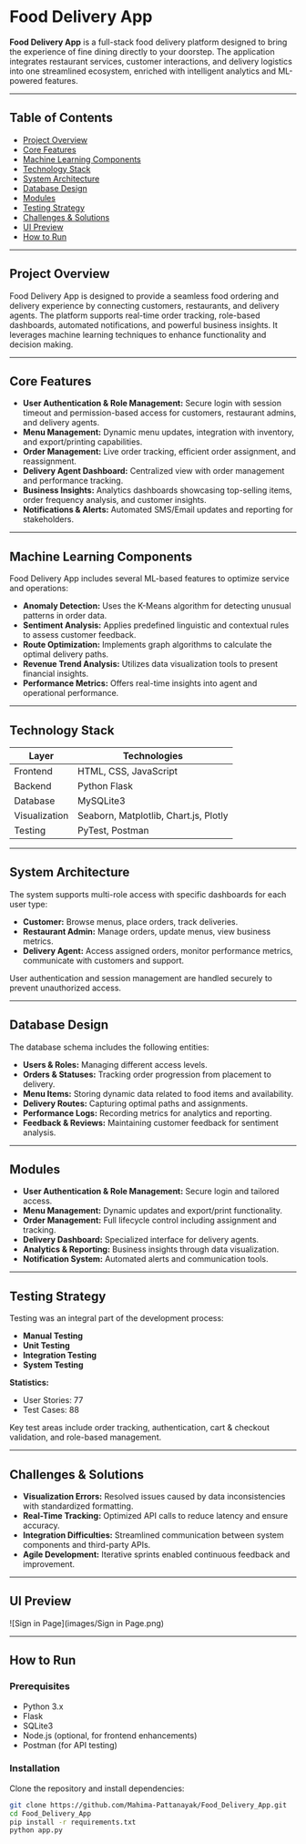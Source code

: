 # Food Delivery App

**Food Delivery App** is a full-stack food delivery platform designed to bring the experience of fine dining directly to your doorstep. The application integrates restaurant services, customer interactions, and delivery logistics into one streamlined ecosystem, enriched with intelligent analytics and ML-powered features.

---

## Table of Contents

- [Project Overview](#project-overview)
- [Core Features](#core-features)
- [Machine Learning Components](#machine-learning-components)
- [Technology Stack](#technology-stack)
- [System Architecture](#system-architecture)
- [Database Design](#database-design)
- [Modules](#modules)
- [Testing Strategy](#testing-strategy)
- [Challenges & Solutions](#challenges--solutions)
- [UI Preview](#ui-preview)
- [How to Run](#how-to-run)

---

## Project Overview

Food Delivery App is designed to provide a seamless food ordering and delivery experience by connecting customers, restaurants, and delivery agents. The platform supports real-time order tracking, role-based dashboards, automated notifications, and powerful business insights. It leverages machine learning techniques to enhance functionality and decision making.

---

## Core Features

- **User Authentication & Role Management:** Secure login with session timeout and permission-based access for customers, restaurant admins, and delivery agents.
- **Menu Management:** Dynamic menu updates, integration with inventory, and export/printing capabilities.
- **Order Management:** Live order tracking, efficient order assignment, and reassignment.
- **Delivery Agent Dashboard:** Centralized view with order management and performance tracking.
- **Business Insights:** Analytics dashboards showcasing top-selling items, order frequency analysis, and customer insights.
- **Notifications & Alerts:** Automated SMS/Email updates and reporting for stakeholders.

---

## Machine Learning Components

Food Delivery App includes several ML-based features to optimize service and operations:

- **Anomaly Detection:** Uses the K-Means algorithm for detecting unusual patterns in order data.
- **Sentiment Analysis:** Applies predefined linguistic and contextual rules to assess customer feedback.
- **Route Optimization:** Implements graph algorithms to calculate the optimal delivery paths.
- **Revenue Trend Analysis:** Utilizes data visualization tools to present financial insights.
- **Performance Metrics:** Offers real-time insights into agent and operational performance.

---

## Technology Stack

| Layer        | Technologies                                  |
|--------------|-----------------------------------------------|
| Frontend     | HTML, CSS, JavaScript                         |
| Backend      | Python Flask                                  |
| Database     | MySQLite3                                     |
| Visualization| Seaborn, Matplotlib, Chart.js, Plotly         |
| Testing      | PyTest, Postman                               |

---

## System Architecture

The system supports multi-role access with specific dashboards for each user type:

- **Customer:** Browse menus, place orders, track deliveries.
- **Restaurant Admin:** Manage orders, update menus, view business metrics.
- **Delivery Agent:** Access assigned orders, monitor performance metrics, communicate with customers and support.

User authentication and session management are handled securely to prevent unauthorized access.

---

## Database Design

The database schema includes the following entities:

- **Users & Roles:** Managing different access levels.
- **Orders & Statuses:** Tracking order progression from placement to delivery.
- **Menu Items:** Storing dynamic data related to food items and availability.
- **Delivery Routes:** Capturing optimal paths and assignments.
- **Performance Logs:** Recording metrics for analytics and reporting.
- **Feedback & Reviews:** Maintaining customer feedback for sentiment analysis.

---

## Modules

- **User Authentication & Role Management:** Secure login and tailored access.
- **Menu Management:** Dynamic updates and export/print functionality.
- **Order Management:** Full lifecycle control including assignment and tracking.
- **Delivery Dashboard:** Specialized interface for delivery agents.
- **Analytics & Reporting:** Business insights through data visualization.
- **Notification System:** Automated alerts and communication tools.

---

## Testing Strategy

Testing was an integral part of the development process:

- **Manual Testing**
- **Unit Testing**
- **Integration Testing**
- **System Testing**

**Statistics:**
- User Stories: 77
- Test Cases: 88

Key test areas include order tracking, authentication, cart & checkout validation, and role-based management.

---

## Challenges & Solutions

- **Visualization Errors:** Resolved issues caused by data inconsistencies with standardized formatting.
- **Real-Time Tracking:** Optimized API calls to reduce latency and ensure accuracy.
- **Integration Difficulties:** Streamlined communication between system components and third-party APIs.
- **Agile Development:** Iterative sprints enabled continuous feedback and improvement.

---

## UI Preview
![Sign in Page](images/Sign in Page.png)

---

## How to Run

### Prerequisites

- Python 3.x
- Flask
- SQLite3
- Node.js (optional, for frontend enhancements)
- Postman (for API testing)

### Installation

Clone the repository and install dependencies:

```bash
git clone https://github.com/Mahima-Pattanayak/Food_Delivery_App.git
cd Food_Delivery_App
pip install -r requirements.txt
python app.py
